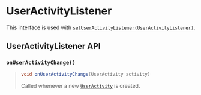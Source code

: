 # UserActivityListener

This interface is used with [`setUserActivityListener(UserActivityListener)`](sentiance.md#setuseractivitylistener).

## UserActivityListener API

### `onUserActivityChange()`

> ```java
> void onUserActivityChange(UserActivity activity)
> ```
>
> Called whenever a new [`UserActivity`](useractivity.md) is created.

